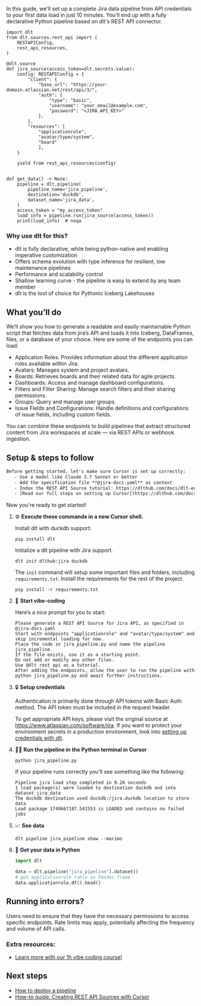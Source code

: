 In this guide, we'll set up a complete Jira data pipeline from API credentials to your first data load in just 10 minutes. You'll end up with a fully declarative Python pipeline based on dlt's REST API connector.

```python-outcome
import dlt
from dlt.sources.rest_api import (
    RESTAPIConfig,
    rest_api_resources,
)

@dlt.source
def jira_source(access_token=dlt.secrets.value):
    config: RESTAPIConfig = {
        "client": {
            "base_url": "https://your-domain.atlassian.net/rest/api/3/",
            "auth": {
                "type": "basic",
                "username": "your_email@example.com",
                "password": "<JIRA_API_KEY>"
            },
        },
        "resources": [
            "applicationrole",
            "avatar/type/system",
            "board"
            ],
    }

    yield from rest_api_resources(config)


def get_data() -> None:
    pipeline = dlt.pipeline(
        pipeline_name='jira_pipeline',
        destination='duckdb',
        dataset_name='jira_data', 
    )
    access_token = "my_access_token"
    load_info = pipeline.run(jira_source(access_token))
    print(load_info)  # noqa
```

### Why use dlt for this?

- dlt is fully declarative, while being python-native and enabling imperative customization
- Offers schema evolution with type inference for resilient, low maintenance pipelines
- Performance and scalability control
- Shallow learning curve - the pipeline is easy to extend by any team member
- dlt is the tool of choice for Pythonic Iceberg Lakehouses

## What you’ll do

We’ll show you how to generate a readable and easily maintainable Python script that fetches data from jira’s API and loads it into Iceberg, DataFrames, files, or a database of your choice. Here are some of the endpoints you can load:

- Application Roles: Provides information about the different application roles available within Jira.
- Avatars: Manages system and project avatars.
- Boards: Retrieves boards and their related data for agile projects.
- Dashboards: Access and manage dashboard configurations.
- Filters and Filter Sharing: Manage search filters and their sharing permissions.
- Groups: Query and manage user groups.
- Issue Fields and Configurations: Handle definitions and configurations of issue fields, including custom fields.

You can combine these endpoints to build pipelines that extract structured content from Jira workspaces at scale — via REST APIs or webhook ingestion.

## Setup & steps to follow

```default
Before getting started, let's make sure Cursor is set up correctly:
   - Use a model like Claude 3.7 Sonnet or better
   - Add the specification file **@jira-docs.yaml** as context
   - Index the REST API Source tutorial: https://dlthub.com/docs/dlt-ecosystem/verified-sources/rest_api/ and add it to context as **@dlt rest api**
   - [Read our full steps on setting up Cursor](https://dlthub.com/docs/dlt-ecosystem/llm-tooling/cursor-restapi#23-configuring-cursor-with-documentation)
```

Now you're ready to get started! 

1. ⚙️ **Execute these commands in a new Cursor shell.**
    
    Install dlt with duckdb support:
    ```shell
    pip install dlt
    ```

    Initialize a dlt pipeline with Jira support.
    ```shell
    dlt init dlthub:jira duckdb
    ```

    The `init` command will setup some important files and folders, including `requirements.txt`. Install the requirements for the rest of the project.
    ```shell
    pip install -r requirements.txt
    ```
    
2. 🤠 **Start vibe-coding**
    
    Here’s a nice prompt for you to start: 
    
    ```prompt
    Please generate a REST API Source for Jira API, as specified in @jira-docs.yaml 
    Start with endpoints "applicationrole" and "avatar/type/system" and skip incremental loading for now. 
    Place the code in jira_pipeline.py and name the pipeline jira_pipeline. 
    If the file exists, use it as a starting point. 
    Do not add or modify any other files. 
    Use @dlt rest api as a tutorial. 
    After adding the endpoints, allow the user to run the pipeline with python jira_pipeline.py and await further instructions.
    ```

    
3. 🔒 **Setup credentials** 
    
    Authentication is primarily done through API tokens with Basic Auth method. The API token must be included in the request header.
    
    To get appropriate API keys, please visit the original source at https://www.atlassian.com/software/jira.
    If you want to protect your environment secrets in a production environment, look into [setting up credentials with dlt](https://dlthub.com/docs/walkthroughs/add_credentials).
    
4. 🏃‍♀️ **Run the pipeline in the Python terminal in Cursor**
    
    ```shell
    python jira_pipeline.py
    ```
    
    If your pipeline runs correctly you’ll see something like the following:
    
    ```shell
    Pipeline jira load step completed in 0.26 seconds
    1 load package(s) were loaded to destination duckdb and into dataset jira_data
    The duckdb destination used duckdb:/jira.duckdb location to store data
    Load package 1749667187.541553 is LOADED and contains no failed jobs
    ```
    
5. 📈 **See data**
    
    ```shell
    dlt pipeline jira_pipeline show --marimo
    ```
    
6. 🐍 **Get your data in Python**
    
    ```python
    import dlt

   data = dlt.pipeline("jira_pipeline").dataset()
   # get applicationrole table as Pandas frame
   data.applicationrole.df().head()
    ```

## Running into errors?

Users need to ensure that they have the necessary permissions to access specific endpoints. Rate limits may apply, potentially affecting the frequency and volume of API calls.

### Extra resources:

- [Learn more with our 1h vibe coding course!](https://www.youtube.com/watch?v=GGid70rnJuM)

## Next steps

- [How to deploy a pipeline](https://dlthub.com/docs/walkthroughs/deploy-a-pipeline)
- [How-to guide: Creating REST API Sources with Cursor](https://dlthub.com/docs/dlt-ecosystem/llm-tooling/cursor-restapi)